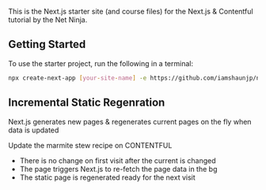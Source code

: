 This is the Next.js starter site (and course files) for the Next.js & Contentful tutorial by the Net Ninja.

## Getting Started

To use the starter project, run the following in a terminal:

```bash
npx create-next-app [your-site-name] -e https://github.com/iamshaunjp/next-contentful/tree/lesson-1-starter-site
```

## Incremental Static Regenration

Next.js generates new pages & regenerates current pages on the fly when data is updated

Update the marmite stew recipe on CONTENTFUL
 - There is no change on first visit after the current is changed
 - The page triggers Next.js to re-fetch the page data in the bg
 - The static page is regenerated ready for the next visit